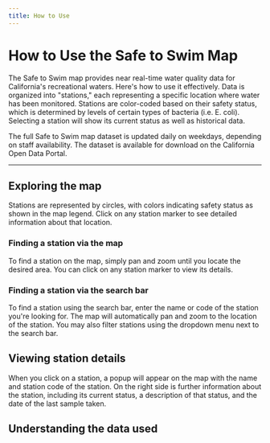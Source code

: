 ```yaml
---
title: How to Use
---
```


# How to Use the Safe to Swim Map

The Safe to Swim map provides near real-time water quality data for California's recreational waters. Here's how to use it effectively. Data is organized into "stations," each representing a specific location where water has been monitored. Stations are color-coded based on their safety status, which is determined by levels of certain types of bacteria (i.e. E. coli). Selecting a station will show its current status as well as historical data.

The full Safe to Swim map dataset is updated daily on weekdays, depending on staff availability. The dataset is available for download on the California Open Data Portal.

---

## Exploring the map

Stations are represented by circles, with colors indicating safety status as shown in the map legend. Click on any station marker to see detailed information about that location.

### Finding a station via the map

To find a station on the map, simply pan and zoom until you locate the desired area. You can click on any station marker to view its details.

### Finding a station via the search bar

To find a station using the search bar, enter the name or code of the station you're looking for. The map will automatically pan and zoom to the location of the station. You may also filter stations using the dropdown menu next to the search bar.

## Viewing station details

When you click on a station, a popup will appear on the map with the name and station code of the station. On the right side is further information about the station, including its current status, a description of that status, and the date of the last sample taken.

## Understanding the data used


